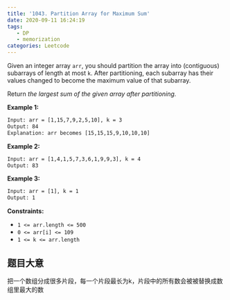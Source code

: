 ```yaml
---
title: '1043. Partition Array for Maximum Sum'
date: 2020-09-11 16:24:19
tags: 
   - DP
   - memorization
categories: Leetcode
---
```

<!--more -->
Given an integer array `arr`, you should partition the array into (contiguous) subarrays of length at most `k`. After partitioning, each subarray has their values changed to become the maximum value of that subarray.

Return *the largest sum of the given array after partitioning.*

<!-- more -->

**Example 1:**

``` txt
Input: arr = [1,15,7,9,2,5,10], k = 3
Output: 84
Explanation: arr becomes [15,15,15,9,10,10,10]
```

**Example 2:**

``` txt
Input: arr = [1,4,1,5,7,3,6,1,9,9,3], k = 4
Output: 83
```

**Example 3:**

``` txt
Input: arr = [1], k = 1
Output: 1
```

**Constraints:**

- `1 <= arr.length <= 500`
- `0 <= arr[i] <= 109`
- `1 <= k <= arr.length`

## 题目大意

把一个数组分成很多片段，每一个片段最长为k，片段中的所有数会被被替换成数组里最大的数
